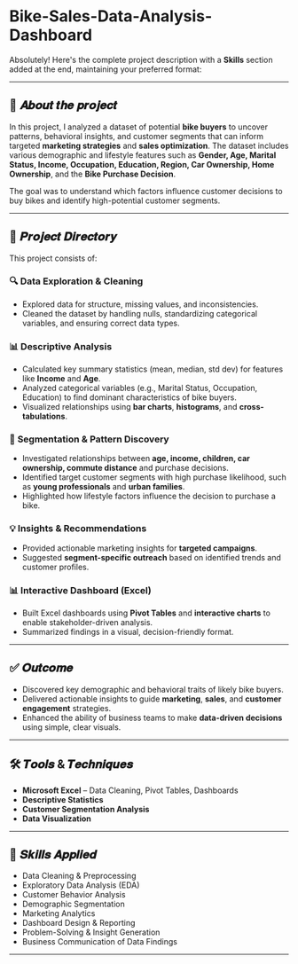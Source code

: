 # Bike-Sales-Data-Analysis-Dashboard
Absolutely! Here's the complete project description with a **Skills** section added at the end, maintaining your preferred format:

---

## 🎯 **𝑨𝒃𝒐𝒖𝒕 𝒕𝒉𝒆 𝒑𝒓𝒐𝒋𝒆𝒄𝒕**

In this project, I analyzed a dataset of potential **bike buyers** to uncover patterns, behavioral insights, and customer segments that can inform targeted **marketing strategies** and **sales optimization**. The dataset includes various demographic and lifestyle features such as **Gender, Age, Marital Status, Income, Occupation, Education, Region, Car Ownership, Home Ownership**, and the **Bike Purchase Decision**.

The goal was to understand which factors influence customer decisions to buy bikes and identify high-potential customer segments.

---

## 📁 **𝑷𝒓𝒐𝒋𝒆𝒄𝒕 𝑫𝒊𝒓𝒆𝒄𝒕𝒐𝒓𝒚**

This project consists of:

### 🔍 **Data Exploration & Cleaning**

* Explored data for structure, missing values, and inconsistencies.
* Cleaned the dataset by handling nulls, standardizing categorical variables, and ensuring correct data types.

### 📊 **Descriptive Analysis**

* Calculated key summary statistics (mean, median, std dev) for features like **Income** and **Age**.
* Analyzed categorical variables (e.g., Marital Status, Occupation, Education) to find dominant characteristics of bike buyers.
* Visualized relationships using **bar charts**, **histograms**, and **cross-tabulations**.

### 🧠 **Segmentation & Pattern Discovery**

* Investigated relationships between **age, income, children, car ownership, commute distance** and purchase decisions.
* Identified target customer segments with high purchase likelihood, such as **young professionals** and **urban families**.
* Highlighted how lifestyle factors influence the decision to purchase a bike.

### 💡 **Insights & Recommendations**

* Provided actionable marketing insights for **targeted campaigns**.
* Suggested **segment-specific outreach** based on identified trends and customer profiles.

### 📊 **Interactive Dashboard (Excel)**

* Built Excel dashboards using **Pivot Tables** and **interactive charts** to enable stakeholder-driven analysis.
* Summarized findings in a visual, decision-friendly format.

---

## ✅ **𝑶𝒖𝒕𝒄𝒐𝒎𝒆**

* Discovered key demographic and behavioral traits of likely bike buyers.
* Delivered actionable insights to guide **marketing**, **sales**, and **customer engagement** strategies.
* Enhanced the ability of business teams to make **data-driven decisions** using simple, clear visuals.

---

## 🛠️ **𝑻𝒐𝒐𝒍𝒔 & 𝑻𝒆𝒄𝒉𝒏𝒊𝒒𝒖𝒆𝒔**

* **Microsoft Excel** – Data Cleaning, Pivot Tables, Dashboards
* **Descriptive Statistics**
* **Customer Segmentation Analysis**
* **Data Visualization**

---

## 🧩 **𝑺𝒌𝒊𝒍𝒍𝒔 𝑨𝒑𝒑𝒍𝒊𝒆𝒅**

* Data Cleaning & Preprocessing
* Exploratory Data Analysis (EDA)
* Customer Behavior Analysis
* Demographic Segmentation
* Marketing Analytics
* Dashboard Design & Reporting
* Problem-Solving & Insight Generation
* Business Communication of Data Findings

---

